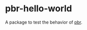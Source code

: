 # pbr-hello-world

A package to test the behavior of [pbr](https://docs.openstack.org/pbr/latest/).
